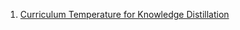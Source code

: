 1. [Curriculum Temperature for Knowledge Distillation](1.Curriculum-Temperature-for-Knowledge-Distillation.ipynb)